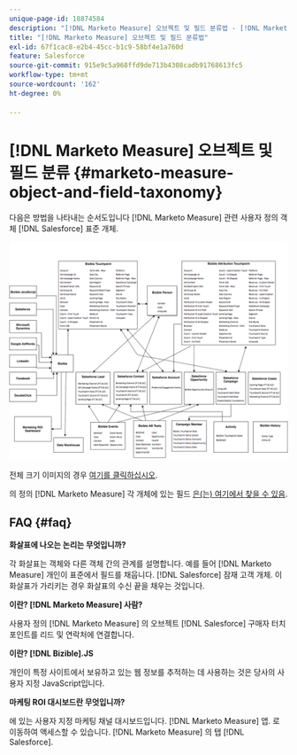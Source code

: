 ```yaml
---
unique-page-id: 18874584
description: "[!DNL Marketo Measure] 오브젝트 및 필드 분류법 - [!DNL Marketo Measure]"
title: "[!DNL Marketo Measure] 오브젝트 및 필드 분류법"
exl-id: 67f1cac8-e2b4-45cc-b1c9-58bf4e1a760d
feature: Salesforce
source-git-commit: 915e9c5a968ffd9de713b4308cadb91768613fc5
workflow-type: tm+mt
source-wordcount: '162'
ht-degree: 0%

---
```


# [!DNL Marketo Measure] 오브젝트 및 필드 분류 {#marketo-measure-object-and-field-taxonomy}

다음은 방법을 나타내는 순서도입니다 [!DNL Marketo Measure] 관련 사용자 정의 객체 [!DNL Salesforce] 표준 개체.

![](assets/1-2.png)

전체 크기 이미지의 경우 [여기를 클릭하십시오](assets/bizible-object-and-field-taxonomy-graph-full.png).

의 정의 [!DNL Marketo Measure] 각 개체에 있는 필드 [은(는) 여기에서 찾을 수 있음](/help/introduction-to-marketo-measure/overview-resources/glossary-of-marketo-measure-fields.md).

## FAQ {#faq}

**화살표에 나오는 논리는 무엇입니까?**

각 화살표는 객체와 다른 객체 간의 관계를 설명합니다. 예를 들어 [!DNL Marketo Measure] 개인이 표준에서 필드를 채웁니다. [!DNL Salesforce] 잠재 고객 개체. 이 화살표가 가리키는 경우 화살표의 수신 끝을 채우는 것입니다.

**이란? [!DNL Marketo Measure] 사람?**

사용자 정의 [!DNL Marketo Measure] 의 오브젝트 [!DNL Salesforce] 구매자 터치포인트를 리드 및 연락처에 연결합니다.

**이란? [!DNL Bizible].JS**

개인이 특정 사이트에서 보유하고 있는 웹 정보를 추적하는 데 사용하는 것은 당사의 사용자 지정 JavaScript입니다.

**마케팅 ROI 대시보드란 무엇입니까?**

에 있는 사용자 지정 마케팅 채널 대시보드입니다. [!DNL Marketo Measure] 앱. 로 이동하여 액세스할 수 있습니다. [!DNL Marketo Measure] 의 탭 [!DNL Salesforce].
